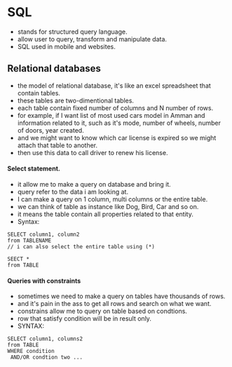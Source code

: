 # SQL
* stands for structured query language.
* allow user to query, transform and manipulate data.
* SQL used in mobile and websites.

## Relational databases
 * the model of relational database, it's like an excel spreadsheet that contain tables.
 * these tables are two-dimentional tables.
 * each table contain fixed number of columns and N number of rows.
 * for example, if I want list of most used cars model in Amman and information related to it, such as it's mode, number of wheels, number of doors, year created.
 * and we might want to know which car license is expired so we might attach that table to another.
 * then use this data to call driver to renew his license.


#### Select statement.
 * it allow me to make a query on database and bring it.
 * query refer to the data i am looking at.
 * I can make a query on 1 column, multi columns or the entire table.
 * we can think of table as instance like Dog, Bird, Car and so on.
 * it means the table contain all properties related to that entity.
 * Syntax: 
``` 
SELECT column1, column2
from TABLENAME
// i can also select the entire table using (*)

SEECT *
from TABLE
```

#### Queries with constraints
 * sometimes we need to make a query on tables have thousands of rows.
 * and it's pain in the ass to get all rows and search on what we want.
 * constrains allow me to query on table based on condtions.
 * row that satisfy condition will be in result only.
 * SYNTAX: 
  ```
SELECT column1, columns2
from TABLE
WHERE condition
   AND/OR condtion two ...
  ```